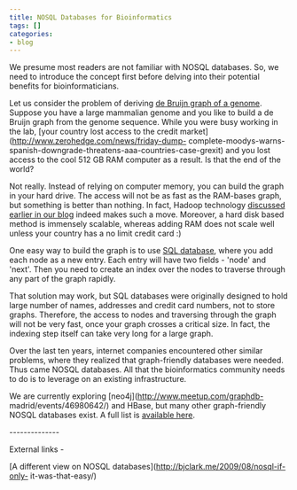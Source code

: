 ```yaml
---
title: NOSQL Databases for Bioinformatics
tags: []
categories:
- blog
---
```

We presume most readers are not familiar with NOSQL databases. So, we need to
introduce the concept first before delving into their potential benefits for
bioinformaticians.
<!--more-->

Let us consider the problem of deriving [de Bruijn graph of a
genome](http://www.homolog.us/blogs/2011/07/28/de-bruijn-graphs-i/). Suppose
you have a large mammalian genome and you like to build a de Bruijn graph from
the genome sequence. While you were busy working in the lab, [your country
lost access to the credit market](http://www.zerohedge.com/news/friday-dump-
complete-moodys-warns-spanish-downgrade-threatens-aaa-countries-case-grexit)
and you lost access to the cool 512 GB RAM computer as a result. Is that the
end of the world?

Not really. Instead of relying on computer memory, you can build the graph in
your hard drive. The access will not be as fast as the RAM-bases graph, but
something is better than nothing. In fact, Hadoop technology [discussed
earlier in our blog](http://www.homolog.us/blogs/category/hadoop/) indeed
makes such a move. Moreover, a hard disk based method is immensely scalable,
whereas adding RAM does not scale well unless your country has a no limit
credit card :)

One easy way to build the graph is to use [SQL
database](http://www.sqlite.org/), where you add each node as a new entry.
Each entry will have two fields - 'node' and 'next'. Then you need to create
an index over the nodes to traverse through any part of the graph rapidly.

That solution may work, but SQL databases were originally designed to hold
large number of names, addresses and credit card numbers, not to store graphs.
Therefore, the access to nodes and traversing through the graph will not be
very fast, once your graph crosses a critical size. In fact, the indexing step
itself can take very long for a large graph.

Over the last ten years, internet companies encountered other similar
problems, where they realized that graph-friendly databases were needed. Thus
came NOSQL databases. All that the bioinformatics community needs to do is to
leverage on an existing infrastructure.

We are currently exploring [neo4j](http://www.meetup.com/graphdb-
madrid/events/46980642/) and HBase, but many other graph-friendly NOSQL
databases exist. A full list is [available
here](http://en.wikipedia.org/wiki/NoSQL).

\--------------

External links -

[A different view on NOSQL databases](http://bjclark.me/2009/08/nosql-if-only-
it-was-that-easy/)

